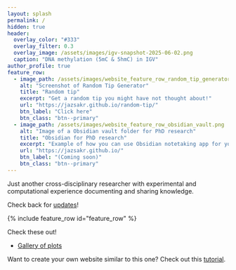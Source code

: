 ```yaml
---
layout: splash
permalink: /
hidden: true
header:
  overlay_color: "#333"
  overlay_filter: 0.3 
  overlay_image: /assets/images/igv-snapshot-2025-06-02.png
  caption: "DNA methylation (5mC & 5hmC) in IGV"
author_profile: true
feature_row:
  - image_path: /assets/images/website_feature_row_random_tip_generator.png
    alt: "Screenshot of Random Tip Generator"
    title: "Random tip"
    excerpt: "Get a random tip you might have not thought about!"
    url: "https://jazsakr.github.io/random-tip/"
    btn_label: "Click here"
    btn_class: "btn--primary"
  - image_path: /assets/images/website_feature_row_obsidian_vault.png
    alt: "Image of a Obsidian vault folder for PhD research"
    title: "Obsidian for PhD research"
    excerpt: "Example of how you can use Obsidian notetaking app for your PhD (or other research)."
    url: "https://jazsakr.github.io/"
    btn_label: "(Coming soon)"
    btn_class: "btn--primary"
---
```


Just another cross-disciplinary researcher with experimental and computational experience documenting and sharing knowledge. 

Check back for [updates](https://jazsakr.github.io/recent/)!

{% include feature_row id="feature_row" %}

Check these out!
- [Gallery of plots](https://jazsakr.github.io/plot-gallery/)

Want to create your own website similar to this one? Check out this [tutorial](https://jazsakr.github.io/website/).
